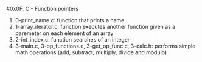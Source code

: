 #0x0F. C - Function pointers
1. 0-print_name.c: function that prints a name
2. 1-array_iterator.c: function executes another function given as a paremeter on each element of an array
3. 2-int_index.c: function searches of an integer
4. 3-main.c, 3-op_functions.c, 3-get_op_func.c, 3-calc.h: performs simple math operations (add, subtract, multiply, divide and modulo)

